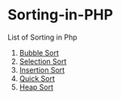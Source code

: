 # Sorting-in-PHP
List of Sorting in Php
<ol>
  <li><a href="https://github.com/Ahirlabs/Sorting-in-PHP/blob/master/sort_bubble_sort.php">Bubble Sort</a></li>
  <li><a href="https://github.com/Ahirlabs/Sorting-in-PHP/blob/master/sort_selectionsort.php">Selection Sort</a></li>
  <li><a href="https://github.com/Ahirlabs/Sorting-in-PHP/blob/master/sort_insertionsort.php">Insertion Sort</a></li>
  <li><a href="https://github.com/Ahirlabs/Sorting-in-PHP/blob/master/sort_quicksort.php">Quick Sort</a></li>
  <li><a href="https://github.com/Ahirlabs/Sorting-in-PHP/blob/master/sort_heap.php">Heap Sort</a></li>
</ol>
